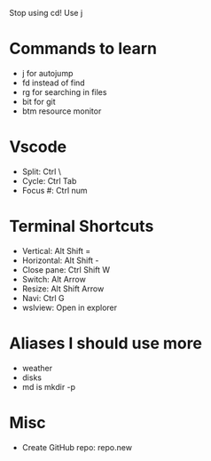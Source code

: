 Stop using cd! Use j

# Commands to learn

- j for autojump
- fd instead of find
- rg for searching in files
- bit for git
- btm resource monitor

# Vscode

- Split: Ctrl \
- Cycle: Ctrl Tab
- Focus #: Ctrl num

# Terminal Shortcuts

- Vertical: Alt Shift =
- Horizontal: Alt Shift -
- Close pane: Ctrl Shift W
- Switch: Alt Arrow
- Resize: Alt Shift Arrow
- Navi: Ctrl G
- wslview: Open in explorer

# Aliases I should use more

- weather
- disks
- md is mkdir -p

# Misc

- Create GitHub repo: repo.new
